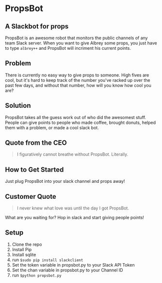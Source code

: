 # PropsBot #


## A Slackbot for props ##


PropsBot is an awesome robot that monitors the public channels of any team Slack server. When you want to give Albrey some props, you just have to type `albrey++` and PropsBot will incriment his current points.

## Problem ##
There is currently no easy way to give props to someone. High fives are cool, but it's hard to keep track of the number you've racked up over the past few days, and without that number, how will you know how cool you are?

## Solution ##
PropsBot takes all the guess work out of who did the awesomest stuff. People can give points to people who made coffee, brought donuts, helped them with a problem, or made a cool slack bot.

## Quote from the CEO ##
  > I figuratively cannot breathe without PropsBot. Literally.

## How to Get Started ##
Just plug PropsBot into your slack channel and props away!

## Customer Quote ##
  > I never knew what love was until the day I got PropsBot.


What are you waiting for? Hop in slack and start giving people points!

## Setup ##

1. Clone the repo
2. Install Pip
3. Install sqlite
4. run `$sudo pip install slackclient`
5. Set the token variable in propsbot.py to your Slack API Token
6. Set the chan variable in propsbot.py to your Channel ID
7. run `$python propsbot.py`
